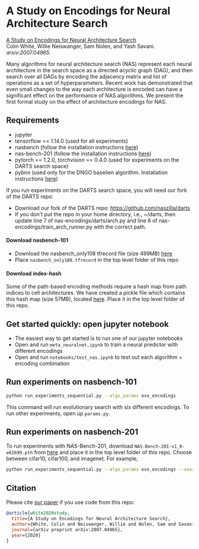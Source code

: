 # A Study on Encodings for Neural Architecture Search

[A Study on Encodings for Neural Architecture Search](https://arxiv.org/abs/2007.04965)\
Colin White, Willie Neiswanger, Sam Nolen, and Yash Savani.\
_arxiv:2007.04965_.

Many algorithms for neural architecture search (NAS) represent each neural architecture in the search space as a directed acyclic graph (DAG), and then search over all DAGs by encoding the adjacency matrix and list of operations as a set of hyperparameters. Recent work has demonstrated that even small changes to the way each architecture is encoded can have a significant effect on the performance of NAS algorithms. We present the first formal study on the effect of architecture encodings for NAS.

## Requirements
- jupyter
- tensorflow == 1.14.0 (used for all experiments)
- nasbench (follow the installation instructions [here](https://github.com/google-research/nasbench))
- nas-bench-201 (follow the installation instructions [here](https://github.com/D-X-Y/NAS-Bench-201))
- pytorch == 1.2.0, torchvision == 0.4.0 (used for experiments on the DARTS search space)
- pybnn (used only for the DNGO baselien algorithm. Installation instructions [here](https://github.com/automl/pybnn))

If you run experiments on the DARTS search space, you will need our fork of the DARTS repo:
- Download our fork of the DARTS repo: https://github.com/naszilla/darts
- If you don't put the repo in your home directory, i.e., ~/darts, then update line 7 of nas-encodings/darts/arch.py and line 8 of nas-encodings/train_arch_runner.py with the correct path.


#### Download nasbench-101
- Download the nasbench_only108 tfrecord file (size 499MB) [here](https://storage.googleapis.com/nasbench/nasbench_only108.tfrecord)
- Place `nasbench_only108.tfrecord` in the top level folder of this repo

#### Download index-hash
Some of the path-based encoding methods require a hash map from path indices to cell architectures. We have created a pickle file which contains this hash map (size 57MB), located [here](https://drive.google.com/file/d/1yMRFxT6u3ZyfiWUPhtQ_B9FbuGN3X-Nf/view?usp=sharing). Place it in the top level folder of this repo.

## Get started quickly: open jupyter notebook
- The easiest way to get started is to run one of our jupyter notebooks
- Open and run `meta_neuralnet.ipynb` to train a neural predictor with different encodings
- Open and run `notebooks/test_nas.ipynb` to test out each algorithm + encoding combination

## Run experiments on nasbench-101
```bash
python run_experiments_sequential.py --algo_params evo_encodings
```
This command will run evolutionary search with six different encodings. To run other experiments, open up `params.py`.

## Run experiments on nasbench-201
To run experiments with NAS-Bench-201, download `NAS-Bench-201-v1_0-e61699.pth` from [here](https://github.com/D-X-Y/NAS-Bench-201) and place it in the top level folder of this repo. Choose between cifar10, cifar100, and imagenet. For example,

```bash
python run_experiments_sequential.py --algo_params evo_encodings --search_space nasbench_201_cifar10
```

## Citation
Please cite [our paper](https://arxiv.org/abs/2007.04965) if you use code from this repo:

```bibtex
@article{white2020study,
  title={A Study on Encodings for Neural Architecture Search},
  author={White, Colin and Neiswanger, Willie and Nolen, Sam and Savani, Yash},
  journal={arXiv preprint arXiv:2007.04965},
  year={2020}
}
```

